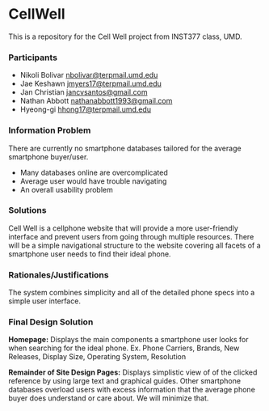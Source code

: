 CellWell
=======

This is a repository for the Cell Well project from INST377 class, UMD.

### Participants
- Nikoli Bolivar nbolivar@terpmail.umd.edu
- Jae Keshawn    jmyers17@terpmail.umd.edu
- Jan Christian  jancvsantos@gmail.com
- Nathan Abbott  nathanabbott1993@gmail.com
- Hyeong-gi      hhong17@terpmail.umd.edu

### Information Problem
There are currently no smartphone databases tailored for the average smartphone buyer/user.
- Many databases online are overcomplicated
- Average user would have trouble navigating
- An overall usability problem 

### Solutions
Cell Well is a cellphone website that will provide
a more user-friendly interface and prevent users from going 
through multiple resources. There will be a simple 
navigational structure to the website covering all
facets of a smartphone user needs to find their ideal 
phone. 

### Rationales/Justifications
The system combines simplicity and all of the 
detailed phone specs into a simple user interface.

### Final Design Solution

**Homepage:**
Displays the main components a smartphone user looks for when searching for the ideal phone.
Ex. Phone Carriers, Brands, New Releases, Display Size, Operating System, Resolution

**Remainder of Site Design Pages:**
Displays simplistic view of of the clicked reference by using large text and graphical guides.
Other smartphone databases overload users with excess information that the average phone buyer
does understand or care about. We will minimize that.

